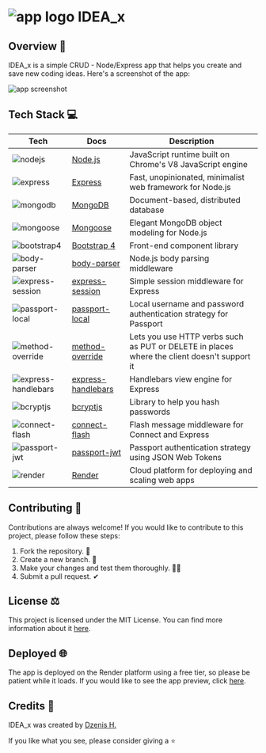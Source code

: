 ##
# ![app logo](https://raw.githubusercontent.com/dzenis-h/IDEA_x/master/public/favicon.ico) IDEA_x

## Overview 📖
IDEA_x is a simple CRUD - Node/Express app that helps you create and save new coding ideas. Here's a screenshot of the app:

![app screenshot](https://drive.google.com/uc?export=view&id=1xmOa8Y8R4n8gU-oc21siPvX1TN8Jmzck)

## Tech Stack 💻
| Tech | Docs | Description |
|------|------|-------------|
| ![nodejs](https://img.shields.io/badge/-nodejs-lightgrey?style=for-the-badge&logo=node.js) | [Node.js](https://nodejs.org/) | JavaScript runtime built on Chrome's V8 JavaScript engine |
| ![express](https://img.shields.io/badge/-express-lightgrey?style=for-the-badge&logo=express) | [Express](https://expressjs.com/) | Fast, unopinionated, minimalist web framework for Node.js |
| ![mongodb](https://img.shields.io/badge/-mongodb-lightgrey?style=for-the-badge&logo=mongodb) | [MongoDB](https://www.mongodb.com/) | Document-based, distributed database |
| ![mongoose](https://img.shields.io/badge/-mongoose-lightgrey?style=for-the-badge&logo=mongoose) | [Mongoose](https://mongoosejs.com/) | Elegant MongoDB object modeling for Node.js |
| ![bootstrap4](https://img.shields.io/badge/-bootstrap4-lightgrey?style=for-the-badge&logo=bootstrap) | [Bootstrap 4](https://getbootstrap.com/docs/4.0/getting-started/introduction/) | Front-end component library |
| ![body-parser](https://img.shields.io/badge/-body--parser-lightgrey?style=for-the-badge&logo=npm) | [body-parser](https://www.npmjs.com/package/body-parser) | Node.js body parsing middleware |
| ![express-session](https://img.shields.io/badge/-express--session-lightgrey?style=for-the-badge&logo=npm) | [express-session](https://www.npmjs.com/package/express-session) | Simple session middleware for Express |
| ![passport-local](https://img.shields.io/badge/-passport--local-lightgrey?style=for-the-badge&logo=npm) | [passport-local](http://www.passportjs.org/packages/passport-local/) | Local username and password authentication strategy for Passport |
| ![method-override](https://img.shields.io/badge/-method--override-lightgrey?style=for-the-badge&logo=npm) | [method-override](https://www.npmjs.com/package/method-override) | Lets you use HTTP verbs such as PUT or DELETE in places where the client doesn't support it |
| ![express-handlebars](https://img.shields.io/badge/-express--handlebars-lightgrey?style=for-the-badge&logo=npm) | [express-handlebars](https://www.npmjs.com/package/express-handlebars) | Handlebars view engine for Express |
| ![bcryptjs](https://img.shields.io/badge/-bcryptjs-lightgrey?style=for-the-badge&logo=npm) | [bcryptjs](https://www.npmjs.com/package/bcryptjs) | Library to help you hash passwords |
| ![connect-flash](https://img.shields.io/badge/-connect--flash-lightgrey?style=for-the-badge&logo=npm) | [connect-flash](https://www.npmjs.com/package/connect-flash) | Flash message middleware for Connect and Express |
| ![passport-jwt](https://img.shields.io/badge/-passport--jwt-lightgrey?style=for-the-badge&logo=npm) | [passport-jwt](http://www.passportjs.org/packages/passport-jwt/) | Passport authentication strategy using JSON Web Tokens |
| ![render](https://img.shields.io/badge/-render-lightgrey?style=for-the-badge&logo=render) | [Render](https://render.com/) | Cloud platform for deploying and scaling web apps |

## Contributing 🤝
Contributions are always welcome! If you would like to contribute to this project, please follow these steps:
1. Fork the repository. 🍴
2. Create a new branch. 🌵
3. Make your changes and test them thoroughly. 👨‍💻
4. Submit a pull request. ✔

## License ⚖️
This project is licensed under the MIT License. You can find more information about it [here](https://docs.google.com/document/d/11WK7tVoTFRMcWCuGZQCRWxEsDUEJ_6ArtfV-NjWcBCU/edit?usp=sharing).

## Deployed 🌐
The app is deployed on the Render platform using a free tier, so please be patient while it loads. If you would like to see the app preview, click [here](https://idea-x.onrender.com).

## Credits 👏
IDEA_x was created by [Dzenis H.](https://www.dzenis.tech)

If you like what you see, please consider giving a ⭐️
